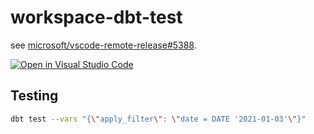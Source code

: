 # workspace-dbt-test

see [microsoft/vscode-remote-release#5388](https://github.com/microsoft/vscode-remote-release/issues/5388).

[![Open in Visual Studio Code](https://open.vscode.dev/badges/open-in-vscode.svg)](https://open.vscode.dev/hideto0710/workspace-dbt-test)

## Testing

```bash
dbt test --vars "{\"apply_filter\": \"date = DATE '2021-01-03'\"}"
```
